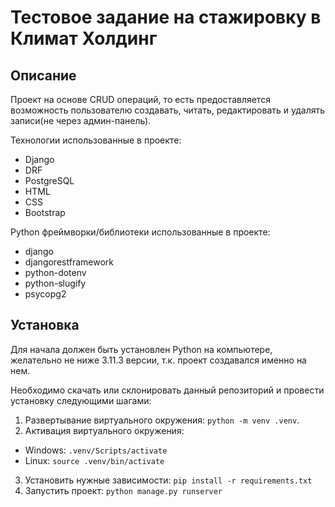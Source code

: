 # Тестовое задание на стажировку в Климат Холдинг

## Описание
Проект на основе CRUD операций, то есть предоставляется возможность пользователю создавать, читать, редактировать и удалять записи(не через админ-панель).

Технологии использованные в проекте:
- Django
- DRF
- PostgreSQL
- HTML
- CSS
- Bootstrap

Python фреймворки/библиотеки использованные в проекте:
- django
- djangorestframework
- python-dotenv
- python-slugify
- psycopg2

## Установка
Для начала должен быть установлен Python на компьютере, желательно не ниже 3.11.3 версии, т.к. проект создавался именно на нем.

Необходимо скачать или склонировать данный репозиторий и провести установку следующими шагами:
1. Развертывание виртуального окружения: `python -m venv .venv`.
2. Активация виртуального окружения:
- Windows: `.venv/Scripts/activate`
- Linux: `source .venv/bin/activate`
3. Установить нужные зависимости: `pip install -r requirements.txt`
4. Запустить проект: `python manage.py runserver`
